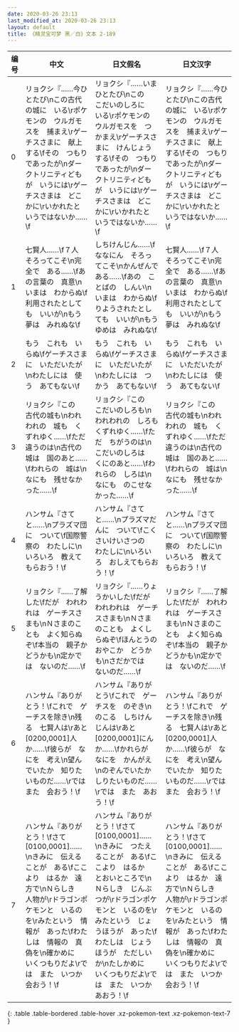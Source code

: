 ```yaml
---
date: 2020-03-26 23:13
last_modified_at: 2020-03-26 23:13
layout: default
title: 《精灵宝可梦 黑／白》文本 2-189
---
```

| 编号 | 中文 | 日文假名 | 日文汉字 |
| ---- | ---- | ---- | --- |
| 0 | リョクシ『……今ひとたび\nこの古代の城に　いる\rポケモンの　ウルガモスを　捕まえ\rゲーチスさまに　献上する\fその　つもりであったが\nダークトリニティどもが　いうには\rゲーチスさまは　どこかに\rいかれたと　いうではないか……\f | リョクシ『……いまひとたび\nこの　こだいのしろに　いる\rポケモンの　ウルガモスを　つかまえ\rゲーチスさまに　けんじょうする\fその　つもりであったが\nダークトリニティどもが　いうには\rゲーチスさまは　どこかに\rいかれたと　いうではないか……\f | リョクシ『……今ひとたび\nこの古代の城に　いる\rポケモンの　ウルガモスを　捕まえ\rゲーチスさまに　献上する\fその　つもりであったが\nダークトリニティどもが　いうには\rゲーチスさまは　どこかに\rいかれたと　いうではないか……\f |
| 1 | 七賢人……\f７人　そろってこそ\n完全で　ある……\fあの言葉の　真意\nいまは　わからぬ\f利用されたとしても　いいが\nもう　夢は　みれぬな\f | しちけんじん……\fななにん　そろってこそ\nかんぜんで　ある……\fあの　ことばの　しんい\nいまは　わからぬ\fりようされたとしても　いいが\nもう　ゆめは　みれぬな\f | 七賢人……\f７人　そろってこそ\n完全で　ある……\fあの言葉の　真意\nいまは　わからぬ\f利用されたとしても　いいが\nもう　夢は　みれぬな\f |
| 2 | もう　これも　いらぬ\fゲーチスさまに　いただいたが\nわたしには　使う　あてもない\f | もう　これも　いらぬ\fゲーチスさまに　いただいたが\nわたしには　つかう　あてもない\f | もう　これも　いらぬ\fゲーチスさまに　いただいたが\nわたしには　使う　あてもない\f |
| 3 | リョクシ『この　古代の城も\nわれわれの　城も　くずれゆく……\fただ　違うのは\n古代の城は　国のあと……\fわれらの　城は\nなにも　残せなかった……\f | リョクシ『この　こだいのしろも\nわれわれの　しろも　くずれゆく……\fただ　ちがうのは\nこだいのしろは　くにのあと……\fわれらの　しろは\nなにも　のこせなかった……\f | リョクシ『この　古代の城も\nわれわれの　城も　くずれゆく……\fただ　違うのは\n古代の城は　国のあと……\fわれらの　城は\nなにも　残せなかった……\f |
| 4 | ハンサム『さてと……\nプラズマ団に　ついて\f国際警察の　わたしに\nいろいろ　教えてもらおう！\f | ハンサム『さてと……\nプラズマだんに　ついて\fこくさいけいさつの　わたしに\nいろいろ　おしえてもらおう！\f | ハンサム『さてと……\nプラズマ団に　ついて\f国際警察の　わたしに\nいろいろ　教えてもらおう！\f |
| 5 | リョクシ『……了解した\fだが　われわれは　ゲーチスさまも\nＮさまのことも　よく知らぬぞ\f本当の　親子か　どうかも\n定かでは　ないのだ……\f | リョクシ『……りょうかいした\fだが　われわれは　ゲーチスさまも\nＮさまのことも　よくしらぬぞ\fほんとうの　おやこか　どうかも\nさだかでは　ないのだ……\f | リョクシ『……了解した\fだが　われわれは　ゲーチスさまも\nＮさまのことも　よく知らぬぞ\f本当の　親子か　どうかも\n定かでは　ないのだ……\f |
| 6 | ハンサム『ありがとう！\fこれで　ゲーチスを除き\n残る　七賢人は\rあと　[0200,0001]人か……\f彼らが　なにを　考え\n望んでいたか　知りたいものだ……\rでは　また　会おう！\f | ハンサム『ありがとう\fこれで　ゲーチスを　のぞき\nのこる　しちけんじんは\rあと　[0200,0001]にんか……\fかれらが　なにを　かんがえ\nのぞんでいたか　しりたいものだ……\rでは　また　あおう！\f | ハンサム『ありがとう！\fこれで　ゲーチスを除き\n残る　七賢人は\rあと　[0200,0001]人か……\f彼らが　なにを　考え\n望んでいたか　知りたいものだ……\rでは　また　会おう！\f |
| 7 | ハンサム『ありがとう！\fさて　[0100,0001]……\nきみに　伝えることが　ある\fここより　はるか　遠方で\nＮらしき　人物が\rドラゴンポケモンと　いるのを\rみたという　情報が　あった\fわたしは　情報の　真偽を\n確かめに　いくつもりだよ\rでは　また　いつか　会おう！\f | ハンサム『ありがとう！\fさて　[0100,0001]……\nきみに　つたえることが　ある\fここより　はるか　とおいところで\nＮらしき　じんぶつが\rドラゴンポケモンと　いるのを\rみたという　じょうほうが　あった\fわたしは　じょうほうが　ただしいか\nたしかめに　いくつもりだよ\rでは　また　いつか　あおう！\f | ハンサム『ありがとう！\fさて　[0100,0001]……\nきみに　伝えることが　ある\fここより　はるか　遠方で\nＮらしき　人物が\rドラゴンポケモンと　いるのを\rみたという　情報が　あった\fわたしは　情報の　真偽を\n確かめに　いくつもりだよ\rでは　また　いつか　会おう！\f |
{: .table .table-bordered .table-hover .xz-pokemon-text .xz-pokemon-text-7 }